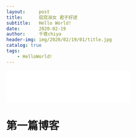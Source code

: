 ```yaml
---
layout:     post
title:      窈窕淑女 君子好逑
subtitle:   Hello World!
date:       2020-02-19
author:     千夜chiya
header-img: img/2020/02/19/01/title.jpg
catalog: true
tags:
    - HelloWorld!
---
```


<iframe frameborder="no" border="0" marginwidth="0" marginheight="0" width=330 height=86 src="//music.163.com/outchain/player?type=2&id=27733963&auto=1&height=66"></iframe>

# 第一篇博客
